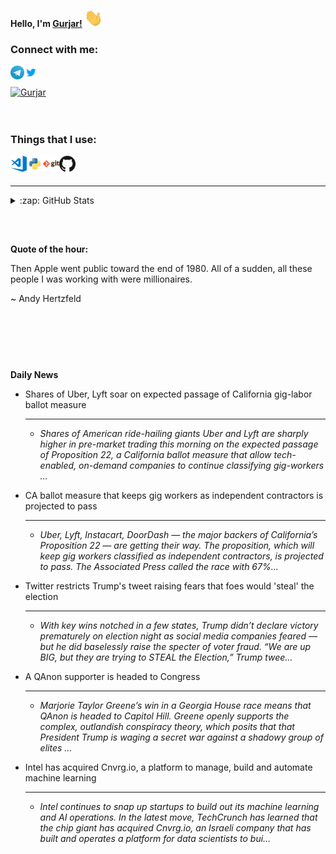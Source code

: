 #### Hello, I'm [Gurjar!](https://GurjarKing.github.io) <img src="https://raw.githubusercontent.com/ABSphreak/ABSphreak/master/gifs/Hi.gif" width="30px"></h2>


### Connect with me:

[<img align="left" alt="Gurjar | Telegram" width="22px" src="https://raw.githubusercontent.com/github/explore/80688e429a7d4ef2fca1e82350fe8e3517d3494d/topics/telegram/telegram.png" />][Telegram]
[<img align="left" alt="Gurjar | Twitter" width="22px" src="https://raw.githubusercontent.com/github/explore/80688e429a7d4ef2fca1e82350fe8e3517d3494d/topics/twitter/twitter.png" />][Twitter]
<br >
<br >
<a href="https://github.com/GurjarKing"><img src="https://komarev.com/ghpvc/?username=GurjarKing" alt="Gurjar" /></a> <br />
<br />
<br />
<!-- <br >

![](https://visitor-badge.glitch.me/badge?page_id=GurjarKing)

<br /> -->

### Things that I use:

[<img align="left" alt="Visual Studio Code" width="26px" src="https://raw.githubusercontent.com/github/explore/80688e429a7d4ef2fca1e82350fe8e3517d3494d/topics/visual-studio-code/visual-studio-code.png" />][VSCode]
[<img align="left" alt="Python" width="26px" src="https://raw.githubusercontent.com/github/explore/80688e429a7d4ef2fca1e82350fe8e3517d3494d/topics/python/python.png" />][Python]
[<img align="left" alt="Git" width="26px" src="https://raw.githubusercontent.com/github/explore/80688e429a7d4ef2fca1e82350fe8e3517d3494d/topics/git/git.png" />][Git]
[<img align="left" alt="GitHub" width="26px" src="https://raw.githubusercontent.com/github/explore/78df643247d429f6cc873026c0622819ad797942/topics/github/github.png" />][Github]

<br />
<br />

---
<details>
  <summary>:zap: GitHub Stats</summary>

<img align="left" alt="Gurjar's Github Stats" src="https://github-readme-stats.vercel.app/api?username=GurjarKing&show_icons=true&hide_border=true&count_private=true&include_all_commit=true&theme=algolia" />

</details>

<!-- ### 🔔 My latest tweet
<a href="https://twitter.com/Gurjar_King43" target="_blank">
	<img src="https://github.com/GurjarKing/GurjarKing/raw/master/tweet.png" width="70%" align="center" alt="Click to view on Twitter" title="My latest tweet, as an image"/>
</a> -->
<br>

<pre>

</pre>

**Quote of the hour:**

Then Apple went public toward the end of 1980. All of a sudden, all these people I was working with were millionaires.

~ Andy Hertzfeld
<pre>

</pre>
<br>
<pre>


</pre>
<strong>Daily News</strong>
  
  - Shares of Uber, Lyft soar on expected passage of California gig-labor ballot measure
     <hr/>
     
      - *Shares of American ride-hailing giants Uber and Lyft are sharply higher in pre-market trading this morning on the expected passage of Proposition 22, a California ballot measure that allow tech-enabled, on-demand companies to continue classifying gig-workers …*
     
  - CA ballot measure that keeps gig workers as independent contractors is projected to pass
      <hr/>
      
      - *Uber, Lyft, Instacart, DoorDash — the major backers of California’s Proposition 22 — are getting their way. The proposition, which will keep gig workers classified as independent contractors, is projected to pass. The Associated Press called the race with 67%…*
      
  - Twitter restricts Trump's tweet raising fears that foes would 'steal' the election
      <hr/>
      
      - *With key wins notched in a few states, Trump didn’t declare victory prematurely on election night as social media companies feared — but he did baselessly raise the specter of voter fraud. “We are up BIG, but they are trying to STEAL the Election,” Trump twee…*
      
  - A QAnon supporter is headed to Congress
      <hr/>
      
      - *Marjorie Taylor Greene’s win in a Georgia House race means that QAnon is headed to Capitol Hill. Greene openly supports the complex, outlandish conspiracy theory, which posits that that President Trump is waging a secret war against a shadowy group of elites …*
       
  - Intel has acquired Cnvrg.io, a platform to manage, build and automate machine learning
      <hr/>
       
       - *Intel continues to snap up startups to build out its machine learning and AI operations. In the latest move, TechCrunch has learned that the chip giant has acquired Cnvrg.io, an Israeli company that has built and operates a platform for data scientists to bui…*
      

<br />

[VSCode]: https://code.visualstudio.com/
[Python]: https://www.python.org/
[Git]: https://git-scm.com/
[Github]: https://github.com/
[Telegram]: https://t.me/Gurjar_King/
[Twitter]: https://twitter.com/Gurjar_King43/
